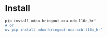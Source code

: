 # Install

```bash
pip install odoo-bringout-oca-ocb-l10n_hr"
# or
uv pip install odoo-bringout-oca-ocb-l10n_hr"
```
